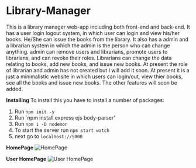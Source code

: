 # Library-Manager

This is a library manager web-app including both front-end and back-end. It has a user login logout system, in which user can login and view his/her books. He/She can issue the
books from the library. It also has a admin and a librarian system in which the admin is the person who can change anything. admin can remove users and librarians, promote users to 
librarians, and can revoke their roles. Librarians can change the data relating to books, add new books, and issue new books. 
At present the role of librarian and admin has not created but I will add it soon. At present it is a just a minimalistic website in which users can login/out, view thier books, see all
the books and issue new books. The other features will soon be added.

**Installing**
To install this you have to install a number of packages:
1. Run `npm init -y`
2. Run `npm install express ejs body-parser'
3. Run `npm i -D nodemon`
4. To start the server run `npm start watch`
5. next go to `localhost://5000`

**HomePage**
![HomePage](https://user-images.githubusercontent.com/75490384/116002925-81fa7480-a619-11eb-95b9-4569d5bb2912.png)

**User HomePage**
![User HomePage](https://user-images.githubusercontent.com/75490384/116003015-ea495600-a619-11eb-9252-ec968441a108.png)


